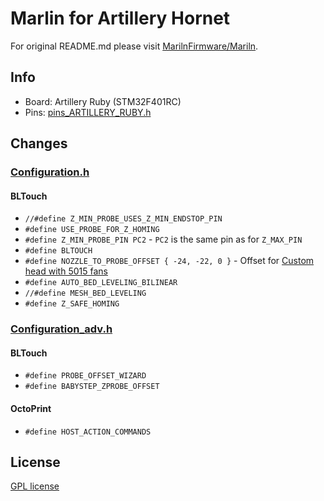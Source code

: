 # Marlin for Artillery Hornet

For original README.md please visit [MarilnFirmware/Mariln](https://github.com/MarlinFirmware/Marlin).

## Info

- Board: Artillery Ruby (STM32F401RC)
- Pins: [pins_ARTILLERY_RUBY.h](./Marlin/src/pins/stm32f4/pins_ARTILLERY_RUBY.h)

## Changes

### [Configuration.h](./Marlin/Configuration.h)

#### BLTouch
- `//#define Z_MIN_PROBE_USES_Z_MIN_ENDSTOP_PIN`
- `#define USE_PROBE_FOR_Z_HOMING`
- `#define Z_MIN_PROBE_PIN PC2` - `PC2` is the same pin as for `Z_MAX_PIN`
- `#define BLTOUCH`
- `#define NOZZLE_TO_PROBE_OFFSET { -24, -22, 0 }` - Offset for [Custom head with 5015 fans](https://www.thingiverse.com/thing:5382834)
- `#define AUTO_BED_LEVELING_BILINEAR`
- `//#define MESH_BED_LEVELING`
- `#define Z_SAFE_HOMING`


### [Configuration_adv.h](./Marlin/Configuration_adv.h)

#### BLTouch

- `#define PROBE_OFFSET_WIZARD`
- `#define BABYSTEP_ZPROBE_OFFSET`

#### OctoPrint

- `#define HOST_ACTION_COMMANDS`


## License

[GPL license](/LICENSE)
